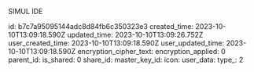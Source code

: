 SIMUL IDE

id: b7c7a95095144adc8d84fb6c350323e3
created_time: 2023-10-10T13:09:18.590Z
updated_time: 2023-10-10T13:09:26.752Z
user_created_time: 2023-10-10T13:09:18.590Z
user_updated_time: 2023-10-10T13:09:18.590Z
encryption_cipher_text: 
encryption_applied: 0
parent_id: 
is_shared: 0
share_id: 
master_key_id: 
icon: 
user_data: 
type_: 2